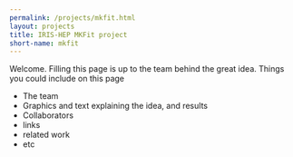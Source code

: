 ```yaml
---
permalink: /projects/mkfit.html
layout: projects
title: IRIS-HEP MKFit project
short-name: mkfit
---
```


Welcome. Filling this page is up to the team behind the great idea. Things you could include on this page
  * The team
  * Graphics and text explaining the idea, and results
  * Collaborators
  * links
  * related work 
  * etc

